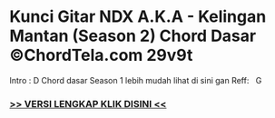
 # Kunci Gitar NDX A.K.A - Kelingan Mantan (Season 2) Chord Dasar ©ChordTela.com 29v9t


Intro : D Chord dasar Season 1 lebih mudah lihat di sini gan Reff:   G

###  <a href="https://shortlighzx.web.app?sq=Kunci Gitar NDX A.K.A - Kelingan Mantan (Season 2) Chord Dasar ©ChordTela.com"> >> VERSI LENGKAP KLIK DISINI << </a>
